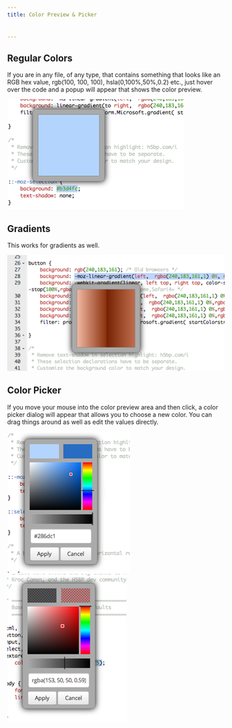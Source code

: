 ```yaml
---
title: Color Preview & Picker


---
```


## Regular Colors
If you are in any file, of any type, that contains something that looks like an RGB hex value, rgb(100, 100, 100), hsla(0,100%,50%,0.2) etc., just hover over the code and a popup will appear that shows the color preview.

<img alt="authtoken" src="/img/color-preview.png" class="simple"/>


## Gradients
This works for gradients as well.

<img alt="authtoken" src="/img/gradient-preview.png" class="simple"/>

## Color Picker
If you move your mouse into the color preview area and then click, a color picker dialog will appear that allows you to choose a new color. You can drag things around as well as edit the values directly.

<img alt="authtoken" src="/img/picker-1.png" class="simple"/>

<img alt="authtoken" src="/img/picker-2.png" class="simple"/>

